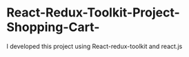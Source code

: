 # React-Redux-Toolkit-Project-Shopping-Cart-
I developed this project using React-redux-toolkit and react.js
